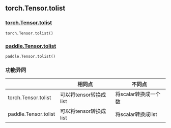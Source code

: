 ## torch.Tensor.tolist

### [torch.Tensor.tolist](https://pytorch.org/docs/1.13/generated/torch.Tensor.tolist.html#torch.Tensor.tolist)

```
torch.Tensor.tolist()
```

### [paddle.Tensor.tolist](https://www.paddlepaddle.org.cn/documentation/docs/zh/api/paddle/Tensor_cn.html#tolist)

```
paddle.Tensor.tolist()
```

### 功能异同

|                      | 相同点                 | 不同点               |
| -------------------- | ---------------------- | -------------------- |
| torch.Tensor.tolist  | 可以将tensor转换成list | 将scalar转换成一个数 |
| paddle.Tensor.tolist | 可以将tensor转换成list | 将scalar转换成list   |

